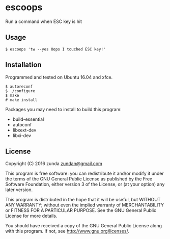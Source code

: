 escoops
=======

Run a command when ESC key is hit

Usage
-----

```
$ escoops 'tw --yes Oops I touched ESC key!'
```

Installation
------------
Programmed and tested on Ubuntu 16.04 and xfce.

```
$ autoreconf
$ ./configure
$ make
# make install
```

Packages you may need to install to build this program:
- build-essential
- autoconf
- libxext-dev
- libxi-dev

License
-------
Copyright (C) 2016 zunda <zundan@gmail.com>

This program is free software: you can redistribute it and/or modify
it under the terms of the GNU General Public License as published by
the Free Software Foundation, either version 3 of the License, or
(at your option) any later version.

This program is distributed in the hope that it will be useful,
but WITHOUT ANY WARRANTY; without even the implied warranty of
MERCHANTABILITY or FITNESS FOR A PARTICULAR PURPOSE.  See the
GNU General Public License for more details.

You should have received a copy of the GNU General Public License
along with this program.  If not, see <http://www.gnu.org/licenses/>.
